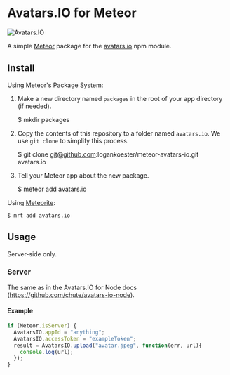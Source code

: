 # Avatars.IO for Meteor

![Avatars.IO](http://avatars.io/images/avatarsio_logo.png)

A simple [Meteor](http://meteor.com/) package for the [avatars.io](https://github.com/chute/avatars-io-node) npm module.

## Install

Using Meteor's Package System:

1. Make a new directory named `packages` in the root of your app directory (if needed).

    $ mkdir packages
		
2. Copy the contents of this repository to a folder named `avatars.io`. We use `git clone` to simplify this process.

    $ git clone git@github.com:logankoester/meteor-avatars-io.git avatars.io
		
3. Tell your Meteor app about the new package.

    $ meteor add avatars.io
		
Using [Meteorite](http://oortcloud.github.io/meteorite/):

    $ mrt add avatars.io

## Usage

Server-side only.

### Server

The same as in the Avatars.IO for Node docs (<https://github.com/chute/avatars-io-node>).

#### Example

```javascript
if (Meteor.isServer) {
  AvatarsIO.appId = "anything";
  AvatarsIO.accessToken = "exampleToken";
  result = AvatarsIO.upload("avatar.jpeg", function(err, url){
    console.log(url);
  });
}
```
